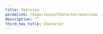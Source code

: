 ```yaml
---
title: Overview
permalink: /experience/Character/overview
description: ""
third_nav_title: Character
---
```

